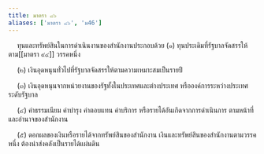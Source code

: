```yaml
---
title: มาตรา ๔๖
aliases: ['มาตรา ๔๖', 'ม46']
---
```



&emsp; ทุนและทรัพย์สินในการดำเนินงานของสำนักงานประกอบด้วย (๑) ทุนประเดิมที่รัฐบาลจัดสรรให้ตาม[[มาตรา ๙๔]] วรรคหนึ่ง  

&emsp; (๒) เงินอุดหนุนทั่วไปที่รัฐบาลจัดสรรให้ตามความเหมาะสมเป็นรายปี  

&emsp; (๓) เงินอุดหนุนจากหน่วยงานของรัฐทั้งในประเทศและต่างประเทศ หรือองค์การระหว่างประเทศ ระดับรัฐบาล  

&emsp; (๔) ค่าธรรมเนียม ค่าบำรุง ค่าตอบแทน ค่าบริการ หรือรายได้อันเกิดจากการดำเนินการ ตามหน้าที่และอำนาจของสำนักงาน  

&emsp; (๕) ดอกผลของเงินหรือรายได้จากทรัพย์สินของสำนักงาน เงินและทรัพย์สินของสำนักงานตามวรรคหนึ่ง ต้องนำส่งคลังเป็นรายได้แผ่นดิน
